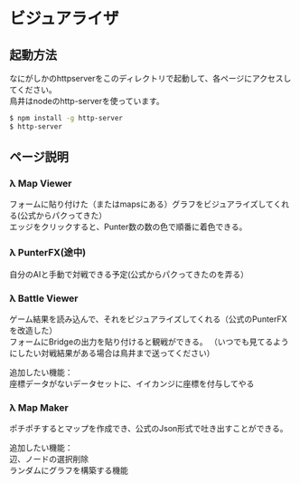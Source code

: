 # ビジュアライザ
## 起動方法
なにがしかのhttpserverをこのディレクトリで起動して、各ページにアクセスしてください。  
鳥井はnodeのhttp-serverを使っています。  
```bash
$ npm install -g http-server
$ http-server
```
## ページ説明
### &#955; Map Viewer
フォームに貼り付けた（またはmapsにある）グラフをビジュアライズしてくれる(公式からパクってきた）    
エッジをクリックすると、Punter数の数の色で順番に着色できる。  

### &#955; PunterFX(途中)
自分のAIと手動で対戦できる予定(公式からパクってきたのを弄る）  

### &#955; Battle Viewer
ゲーム結果を読み込んで、それをビジュアライズしてくれる（公式のPunterFXを改造した）  
フォームにBridgeの出力を貼り付けると観戦ができる。
（いつでも見てるようにしたい対戦結果がある場合は鳥井まで送ってください）

追加したい機能：  
座標データがないデータセットに、イイカンジに座標を付与してやる  

### &#955; Map Maker
ポチポチするとマップを作成でき、公式のJson形式で吐き出すことができる。

追加したい機能：  
辺、ノードの選択削除  
ランダムにグラフを構築する機能  
